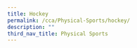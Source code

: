```yaml
---
title: Hockey
permalink: /cca/Physical-Sports/hockey/
description: ""
third_nav_title: Physical Sports
---
```

